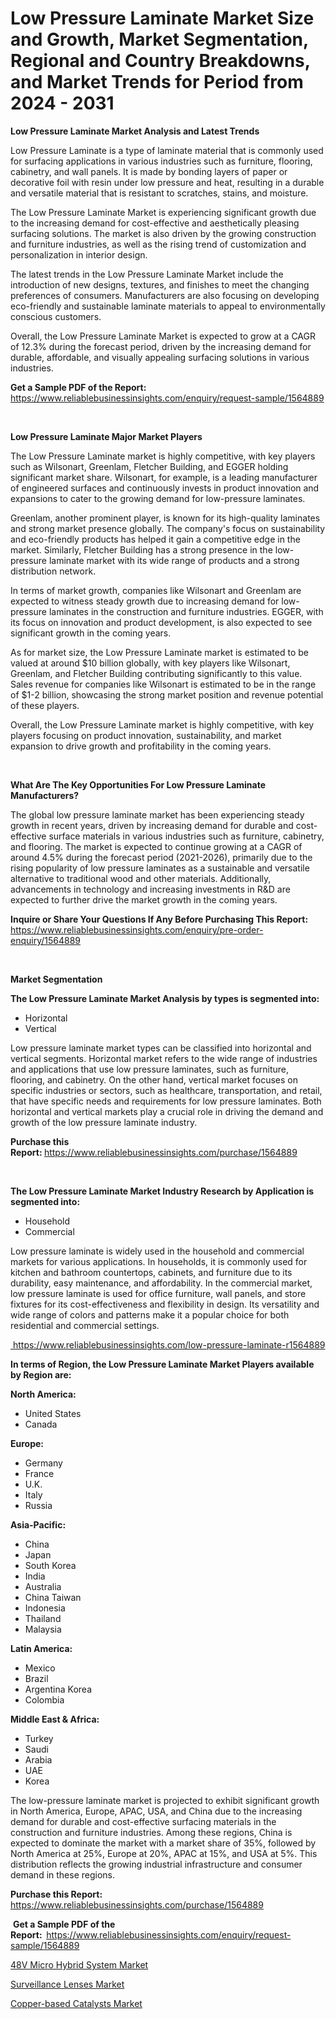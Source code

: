 <p><h1>Low Pressure Laminate Market Size and Growth, Market Segmentation, Regional and Country Breakdowns, and Market Trends for Period from 2024 -  2031</h1></p><p><strong>Low Pressure Laminate Market Analysis and Latest Trends</strong></p>
<p><p>Low Pressure Laminate is a type of laminate material that is commonly used for surfacing applications in various industries such as furniture, flooring, cabinetry, and wall panels. It is made by bonding layers of paper or decorative foil with resin under low pressure and heat, resulting in a durable and versatile material that is resistant to scratches, stains, and moisture.</p><p>The Low Pressure Laminate Market is experiencing significant growth due to the increasing demand for cost-effective and aesthetically pleasing surfacing solutions. The market is also driven by the growing construction and furniture industries, as well as the rising trend of customization and personalization in interior design.</p><p>The latest trends in the Low Pressure Laminate Market include the introduction of new designs, textures, and finishes to meet the changing preferences of consumers. Manufacturers are also focusing on developing eco-friendly and sustainable laminate materials to appeal to environmentally conscious customers.</p><p>Overall, the Low Pressure Laminate Market is expected to grow at a CAGR of 12.3% during the forecast period, driven by the increasing demand for durable, affordable, and visually appealing surfacing solutions in various industries.</p></p>
<p><strong>Get a Sample PDF of the Report:&nbsp;</strong> <a href="https://www.reliablebusinessinsights.com/enquiry/request-sample/1564889">https://www.reliablebusinessinsights.com/enquiry/request-sample/1564889</a></p>
<p>&nbsp;</p>
<p><strong>Low Pressure Laminate Major Market Players</strong></p>
<p><p>The Low Pressure Laminate market is highly competitive, with key players such as Wilsonart, Greenlam, Fletcher Building, and EGGER holding significant market share. Wilsonart, for example, is a leading manufacturer of engineered surfaces and continuously invests in product innovation and expansions to cater to the growing demand for low-pressure laminates.</p><p>Greenlam, another prominent player, is known for its high-quality laminates and strong market presence globally. The company's focus on sustainability and eco-friendly products has helped it gain a competitive edge in the market. Similarly, Fletcher Building has a strong presence in the low-pressure laminate market with its wide range of products and a strong distribution network.</p><p>In terms of market growth, companies like Wilsonart and Greenlam are expected to witness steady growth due to increasing demand for low-pressure laminates in the construction and furniture industries. EGGER, with its focus on innovation and product development, is also expected to see significant growth in the coming years.</p><p>As for market size, the Low Pressure Laminate market is estimated to be valued at around $10 billion globally, with key players like Wilsonart, Greenlam, and Fletcher Building contributing significantly to this value. Sales revenue for companies like Wilsonart is estimated to be in the range of $1-2 billion, showcasing the strong market position and revenue potential of these players.</p><p>Overall, the Low Pressure Laminate market is highly competitive, with key players focusing on product innovation, sustainability, and market expansion to drive growth and profitability in the coming years.</p></p>
<p>&nbsp;</p>
<p><strong>What Are The Key Opportunities For Low Pressure Laminate Manufacturers?</strong></p>
<p><p>The global low pressure laminate market has been experiencing steady growth in recent years, driven by increasing demand for durable and cost-effective surface materials in various industries such as furniture, cabinetry, and flooring. The market is expected to continue growing at a CAGR of around 4.5% during the forecast period (2021-2026), primarily due to the rising popularity of low pressure laminates as a sustainable and versatile alternative to traditional wood and other materials. Additionally, advancements in technology and increasing investments in R&D are expected to further drive the market growth in the coming years.</p></p>
<p><strong>Inquire or Share Your Questions If Any Before Purchasing This Report:</strong> <a href="https://www.reliablebusinessinsights.com/enquiry/pre-order-enquiry/1564889">https://www.reliablebusinessinsights.com/enquiry/pre-order-enquiry/1564889</a></p>
<p>&nbsp;</p>
<p><strong>Market Segmentation</strong></p>
<p><strong>The Low Pressure Laminate Market Analysis by types is segmented into:</strong></p>
<p><ul><li>Horizontal</li><li>Vertical</li></ul></p>
<p><p>Low pressure laminate market types can be classified into horizontal and vertical segments. Horizontal market refers to the wide range of industries and applications that use low pressure laminates, such as furniture, flooring, and cabinetry. On the other hand, vertical market focuses on specific industries or sectors, such as healthcare, transportation, and retail, that have specific needs and requirements for low pressure laminates. Both horizontal and vertical markets play a crucial role in driving the demand and growth of the low pressure laminate industry.</p></p>
<p><strong>Purchase this Report:&nbsp;</strong><a href="https://www.reliablebusinessinsights.com/purchase/1564889">https://www.reliablebusinessinsights.com/purchase/1564889</a></p>
<p>&nbsp;</p>
<p><strong>The Low Pressure Laminate Market Industry Research by Application is segmented into:</strong></p>
<p><ul><li>Household</li><li>Commercial</li></ul></p>
<p><p>Low pressure laminate is widely used in the household and commercial markets for various applications. In households, it is commonly used for kitchen and bathroom countertops, cabinets, and furniture due to its durability, easy maintenance, and affordability. In the commercial market, low pressure laminate is used for office furniture, wall panels, and store fixtures for its cost-effectiveness and flexibility in design. Its versatility and wide range of colors and patterns make it a popular choice for both residential and commercial settings.</p></p>
<p><a href="https://www.reliablebusinessinsights.com/low-pressure-laminate-r1564889">&nbsp;https://www.reliablebusinessinsights.com/low-pressure-laminate-r1564889</a></p>
<p><strong>In terms of Region, the Low Pressure Laminate Market Players available by Region are:</strong></p>
<p>
    <p> <strong> North America: </strong>
        <ul>
            <li>United States</li>
            <li>Canada</li>
        </ul>
        </p> 
    <p> <strong> Europe: </strong>
        <ul>
            <li>Germany</li>
            <li>France</li>
            <li>U.K.</li>
            <li>Italy</li>
            <li>Russia</li>
        </ul>
        </p> 
    <p> <strong> Asia-Pacific: </strong>
        <ul>
            <li>China</li>
            <li>Japan</li>
            <li>South Korea</li>
            <li>India</li>
            <li>Australia</li>
            <li>China Taiwan</li>
            <li>Indonesia</li>
            <li>Thailand</li>
            <li>Malaysia</li>
        </ul>
        </p> 
    <p> <strong> Latin America: </strong>
        <ul>
            <li>Mexico</li>
            <li>Brazil</li>
            <li>Argentina Korea</li>
            <li>Colombia</li>
        </ul>
        </p> 
    <p> <strong> Middle East & Africa: </strong>
        <ul>
            <li>Turkey</li>
            <li>Saudi</li>
            <li>Arabia</li>
            <li>UAE</li>
            <li>Korea</li>
        </ul>
    </p>
    </p>
<p><p>The low-pressure laminate market is projected to exhibit significant growth in North America, Europe, APAC, USA, and China due to the increasing demand for durable and cost-effective surfacing materials in the construction and furniture industries. Among these regions, China is expected to dominate the market with a market share of 35%, followed by North America at 25%, Europe at 20%, APAC at 15%, and USA at 5%. This distribution reflects the growing industrial infrastructure and consumer demand in these regions.</p></p>
<p><strong>Purchase this Report: </strong><a href="https://www.reliablebusinessinsights.com/purchase/1564889">https://www.reliablebusinessinsights.com/purchase/1564889</a></p>
<p>&nbsp;<strong>Get a Sample PDF of the Report:&nbsp;&nbsp;</strong><a href="https://www.reliablebusinessinsights.com/enquiry/request-sample/1564889">https://www.reliablebusinessinsights.com/enquiry/request-sample/1564889</a></p>
<p><strong></strong></p>
<p><p><a href="https://github.com/haleemasakdiya1/Market-Research-Report-List-1/blob/main/48v-micro-hybrid-system-market.md">48V Micro Hybrid System Market</a></p><p><a href="https://github.com/rionkhanvai01/Market-Research-Report-List-1/blob/main/surveillance-lenses-market.md">Surveillance Lenses Market</a></p><p><a href="https://github.com/nandosuryapratama/Market-Research-Report-List-1/blob/main/copper-based-catalysts-market.md">Copper-based Catalysts Market</a></p></p>